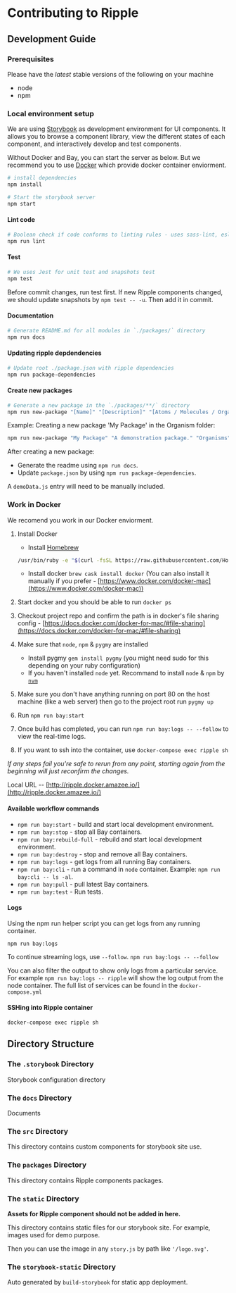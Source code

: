 # Contributing to Ripple

## Development Guide

### Prerequisites

Please have the *latest* stable versions of the following on your machine

- node
- npm

### Local environment setup

We are using [Storybook](https://storybook.js.org/) as development environment
for UI components. It allows you to browse a component library, view the
different states of each component, and interactively develop and test components.

Without Docker and Bay, you can start the server as below. But we recommend you
to use [Docker](#work-in-docker) which provide docker container enviorment.

``` bash
# install dependencies
npm install

# Start the storybook server
npm start
```

#### Lint code

``` bash
# Boolean check if code conforms to linting rules - uses sass-lint, eslint & markdownlint
npm run lint
```

#### Test

``` bash
# We uses Jest for unit test and snapshots test
npm test
```

Before commit changes, run test first. If new Ripple components changed, we
should update snapshots by `npm test -- -u`. Then add it in commit.

#### Documentation

``` bash
# Generate README.md for all modules in `./packages/` directory
npm run docs
```

#### Updating ripple depdendencies

``` bash
# Update root ./package.json with ripple dependencies
npm run package-dependencies
```

#### Create new packages

``` bash
# Generate a new package in the `./packages/**/` directory
npm run new-package "[Name]" "[Description]" "[Atoms / Molecules / Organisms]"
```

Example: Creating a new package 'My Package' in the Organism folder:

``` bash
npm run new-package "My Package" "A demonstration package." "Organisms"
```

After creating a new package:

- Generate the readme using `npm run docs`.
- Update `package.json` by using `npm run package-dependencies`.

A `demoData.js` entry will need to be manually included.

### Work in Docker

We recomend you work in our Docker enviorment.

1. Install Docker
   - Install [Homebrew](https://brew.sh/)

   ```bash
   /usr/bin/ruby -e "$(curl -fsSL https://raw.githubusercontent.com/Homebrew/install/master/install)"
   ```

   - Install docker `brew cask install docker`
   (You can also install it manually if you prefer - [https://www.docker.com/docker-mac](https://www.docker.com/docker-mac))
2. Start docker and you should be able to run `docker ps`
3. Checkout project repo and confirm the path is in docker's file sharing
    config - [https://docs.docker.com/docker-for-mac/#file-sharing](https://docs.docker.com/docker-for-mac/#file-sharing)
4. Make sure that `node`, `npm` & `pygmy` are installed
   - Install pygmy `gem install pygmy` (you might need sudo for this depending
     on your ruby configuration)
   - If you haven't installed `node` yet. Recommand to install `node` & `npm`
     by [`nvm`](https://github.com/creationix/nvm)
5. Make sure you don't have anything running on port 80 on the host machine
   (like a web server) then go to the project root run `pygmy up`
6. Run `npm run bay:start`
7. Once build has completed, you can run `npm run bay:logs -- --follow` to view
   the real-time logs.
8. If you want to ssh into the container, use `docker-compose exec ripple sh`

_If any steps fail you're safe to rerun from any point, starting again from the
beginning will just reconfirm the changes._

Local URL -- [http://ripple.docker.amazee.io/](http://ripple.docker.amazee.io/)

#### Available workflow commands

- `npm run bay:start` - build and start local development environment.
- `npm run bay:stop` - stop all Bay containers.
- `npm run bay:rebuild-full` - rebuild and start local development environment.
- `npm run bay:destroy` - stop and remove all Bay containers.
- `npm run bay:logs` - get logs from all running Bay containers.
- `npm run bay:cli` - run a command in `node` container.
   Example: `npm run bay:cli -- ls -al`.
- `npm run bay:pull` - pull latest Bay containers.
- `npm run bay:test` - Run tests.

#### Logs

Using the npm run helper script you can get logs from any running container.

`npm run bay:logs`

To continue streaming logs, use `--follow`.
`npm run bay:logs -- --follow`

You can also filter the output to show only logs from a particular service.
For example `npm run bay:logs -- ripple` will show the log output from the node container.
The full list of services can be found in the `docker-compose.yml`

#### SSHing into Ripple container

`docker-compose exec ripple sh`

## Directory Structure

### The `.storybook` Directory

Storybook configuration directory

### The `docs` Directory

Documents

### The `src` Directory

This directory contains custom components for storybook site use.

### The `packages` Directory

This directory contains Ripple components packages.

### The `static` Directory

**Assets for Ripple component should not be added in here.**

This directory contains static files for our storybook site. For example, images
used for demo purpose.

Then you can use the image in any `story.js` by path like `'/logo.svg'`.

### The `storybook-static` Directory

Auto generated by `build-storybook` for static app deployment.
